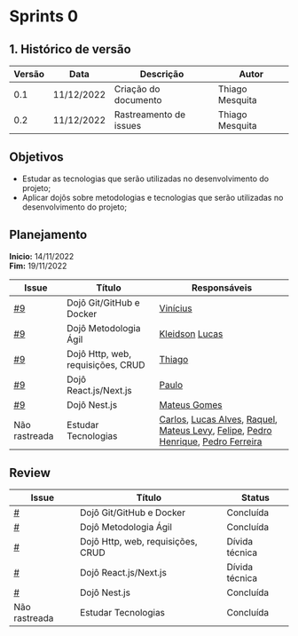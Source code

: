 # Sprints 0

## 1. Histórico de versão
| Versão | Data       | Descrição                                                                   | Autor           |
| ------ | ---------- | --------------------------------------------------------------------------- | --------------- |
| 0.1    | 11/12/2022 | Criação do documento                                  | Thiago Mesquita |
| 0.2    | 11/12/2022 | Rastreamento de issues                                  | Thiago Mesquita |

## Objetivos

- Estudar as tecnologias que serão utilizadas no desenvolvimento do projeto;
- Aplicar dojôs sobre metodologias e tecnologias que serão utilizadas no desenvolvimento do projeto;

## Planejamento

**Inicio:** 14/11/2022</br>
**Fim:** 19/11/2022

| Issue | Título | Responsáveis |
| ---- | ---- | ---- |
| [#9](https://github.com/fga-eps-mds/2022-2-Schedula-Doc/issues/9) | Dojô Git/GitHub e Docker | [Vinícius](https://github.com/viniciussaturnino) |
| [#9](https://github.com/fga-eps-mds/2022-2-Schedula-Doc/issues/9) | Dojô Metodologia Ágil | [Kleidson](https://github.com/kleidson-alves) [Lucas](https://github.com/lucas229) |
| [#9](https://github.com/fga-eps-mds/2022-2-Schedula-Doc/issues/9) | Dojô Http, web, requisições, CRUD | [Thiago](https://github.com/thiagompc) |
  [#9](https://github.com/fga-eps-mds/2022-2-Schedula-Doc/issues/9) | Dojô React.js/Next.js | [Paulo](https://github.com/twistershark) |
  [#9](https://github.com/fga-eps-mds/2022-2-Schedula-Doc/issues/9) | Dojô Nest.js | [Mateus Gomes](https://github.com/matgomes21) |
  Não rastreada | Estudar Tecnologias | [Carlos](https://github.com/Carlos-E-Souza), [Lucas Alves](https://github.com/Lucas-AV), [Raquel](https://github.com/raquel-andrade), [Mateus Levy](https://github.com/mateus9levy), [Felipe](https://github.com/MastromauroUnB), [Pedro Henrique](https://github.com/Muniz2811), [Pedro Ferreira](https://github.com/PedroFMuniz)|

## Review

| Issue | Título | Status |
| ---- | ---- | ---- |
| [#]() | Dojô Git/GitHub e Docker | Concluída |
| [#]() | Dojô Metodologia Ágil | Concluída |
| [#]() | Dojô Http, web, requisições, CRUD | Dívida técnica |
  [#]() | Dojô React.js/Next.js | Dívida técnica |
  [#]() | Dojô Nest.js | Concluída |
  Não rastreada | Estudar Tecnologias | Concluída |

